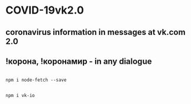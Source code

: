 # COVID-19vk2.0
## coronavirus information in messages at vk.com 2.0

## !корона, !коронамир - in any dialogue

```

npm i node-fetch --save

```

```

npm i vk-io

```


